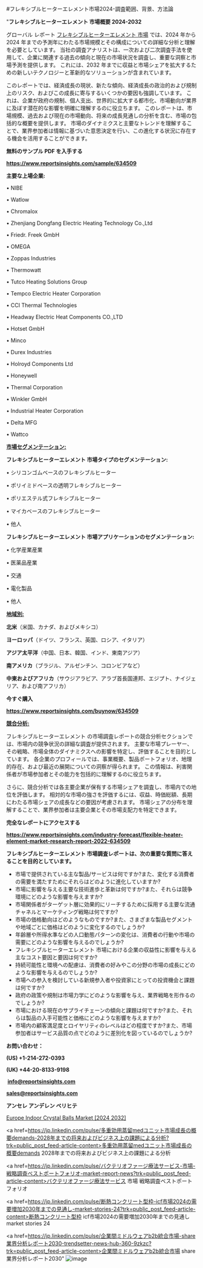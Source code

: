 #フレキシブルヒーターエレメント市場2024-調査範囲、背景、方法論

"<strong>フレキシブルヒーターエレメント 市場概要 2024-2032</strong>

グローバル レポート <a href=https://www.reportsinsights.com/sample/634509>フレキシブルヒーターエレメント 市場</a> では、2024 年から 2024 年までの予測年にわたる市場規模とその構成についての詳細な分析と理解を必要としています。 当社の調査アナリストは、一次および二次調査手法を使用して、企業に関連する過去の傾向と現在の市場状況を調査し、重要な洞察と市場予測を提供します。 これには、2032 年までに収益と市場シェアを拡大​​するための新しいテクノロジーと革新的なソリューションが含まれています。

このレポートでは、経済成長の現状、新たな傾向、経済成長の政治的および規制上のリスク、およびこの成長に寄与するいくつかの要因も強調しています。 これは、企業が政府の規制、個人支出、世界的に拡大する都市化、市場動向が業界に及ぼす潜在的な影響を明確に理解するのに役立ちます。 このレポートは、市場規模、過去および現在の市場動向、将来の成長見通しの分析を含む、市場の包括的な概要を提供します。 市場のダイナミクスと主要なトレンドを理解することで、業界参加者は情報に基づいた意思決定を行い、この進化する状況に存在する機会を活用することができます。

<strong><b>無料のサンプル PDF を入手する</b></strong>

<a href=https://www.reportsinsights.com/sample/634509><strong><u>https://www.reportsinsights.com/sample/634509</u></strong></a>

<strong>主要な上場企業:</strong>

• NIBE

• Watlow

• Chromalox

• Zhenjiang Dongfang Electric Heating Technology Co.,Ltd

• Friedr. Freek GmbH

• OMEGA

• Zoppas Industries

• Thermowatt

• Tutco Heating Solutions Group

• Tempco Electric Heater Corporation

• CCI Thermal Technologies

• Headway Electric Heat Components CO.,LTD

• Hotset GmbH

• Minco

• Durex Industries

• Holroyd Components Ltd

• Honeywell

• Thermal Corporation

• Winkler GmbH

• Industrial Heater Corporation

• Delta MFG

• Wattco

<strong><u>市場セグメンテーション</u></strong><strong><u>:</u></strong>

<strong>フレキシブルヒーターエレメント 市場タイプのセグメンテーション:</strong>

• シリコンゴムベースのフレキシブルヒーター

• ポリイミドベースの透明フレキシブルヒーター

• ポリエステル式フレキシブルヒーター

• マイカベースのフレキシブルヒーター

• 他人

<strong>フレキシブルヒーターエレメント 市場アプリケーションのセグメンテーション:</strong>

• 化学産業産業

• 医薬品産業

• 交通

• 電化製品

• 他人

<strong><u>地域別</u></strong><strong><u>:</u></strong>

<strong>北米</strong>（米国、カナダ、およびメキシコ）

<strong>ヨーロッパ</strong>（ドイツ、フランス、英国、ロシア、イタリア）

<strong>アジア太平洋</strong>（中国、日本、韓国、インド、東南アジア）

<strong>南アメリカ</strong>（ブラジル、アルゼンチン、コロンビアなど）

<strong>中東およびアフリカ</strong>（サウジアラビア、アラブ首長国連邦、エジプト、ナイジェリア、および南アフリカ）

<strong>今すぐ購入</strong>

<a href=https://www.reportsinsights.com/buynow/634509><strong><u>https://www.reportsinsights.com/buynow/634509</u></strong></a>

<strong><u>競合分析:</u></strong>

フレキシブルヒーターエレメント の市場調査レポートの競合分析セクションでは、市場内の競争状況の詳細な調査が提供されます。 主要な市場プレーヤー、その戦略、市場全体のダイナミクスへの影響を特定し、評価することを目的としています。 各企業のプロフィールでは、事業概要、製品ポートフォリオ、地理的存在、および最近の展開についての洞察が得られます。 この情報は、利害関係者が市場参加者とその能力を包括的に理解するのに役立ちます。

さらに、競合分析では各主要企業が保有する市場シェアを調査し、市場内での地位を評価します。 相対的な市場の強さを評価するには、収益、時価総額、長期にわたる市場シェアの成長などの要因が考慮されます。 市場シェアの分布を理解することで、業界参加者は主要企業とその市場支配力を特定できます。

<strong>完全なレポートにアクセスする</strong>

<a href=https://www.reportsinsights.com/industry-forecast/flexible-heater-element-market-research-report-2022-634509><strong><u><b>https://www.reportsinsights.com/industry-forecast/flexible-heater-element-market-research-report-2022-634509</b></u></strong></a>

<strong><b>フレキシブルヒーターエレメント 市場調査レポートは、次の重要な質問に答えることを目的としています。</b></strong>
<ul>
  <li>市場で提供されている主な製品/サービスは何ですか?また、変化する消費者の需要を満たすためにそれらはどのように進化していますか?</li>
  <li>市場に影響を与える主要な技術進歩と革新は何ですか?また、それらは競争環境にどのような影響を与えますか?</li>
  <li>市場関係者がターゲット層に効果的にリーチするために採用する主要な流通チャネルとマーケティング戦略は何ですか?</li>
  <li>市場の価格動向はどのようなものですか?また、さまざまな製品セグメントや地域ごとに価格はどのように変化するのでしょうか?</li>
  <li>年齢層や所得水準などの人口動態パターンの変化は、消費者の行動や市場の需要にどのような影響を与えるのでしょうか?</li>
  <li>フレキシブルヒーターエレメント 市場における企業の収益性に影響を与える主なコスト要因と要因は何ですか?</li>
  <li>持続可能性と環境への配慮は、消費者の好みやこの分野の市場の成長にどのような影響を与えるのでしょうか?</li>
  <li>市場への参入を検討している新規参入者や投資家にとっての投資機会と課題は何ですか?</li>
  <li>政府の政策や規制は市場力学にどのような影響を与え、業界戦略を形作るのでしょうか?</li>
  <li>市場における現在のサプライチェーンの傾向と課題は何ですか?また、それらは製品の入手可能性と価格にどのような影響を与えますか?</li>
  <li>市場内の顧客満足度とロイヤリティのレベルはどの程度ですか?また、市場参加者はサービス品質の点でどのように差別化を図っているのでしょうか?</li>
</ul>
<strong>お問い合わせ：</strong>

<strong>(US) +1-214-272-0393</strong>

<strong>(UK) +44-20-8133-9198</strong>

<strong> </strong><a href=info@reportsinsights.com><strong><u>info@reportsinsights.com</u></strong></a>

<a href=sales@reportsinsights.com><strong><u>sales@reportsinsights.com</u></strong></a>

<strong>アンセレ アンデレン ベリヒテ</strong>

<a href=https://www.linkedin.com/pulse/europe-indoor-crystal-balls-markets-emerging-8kw5f/>Europe Indoor Crystal Balls Market [2024 2032]</a>

<a href=https://jp.linkedin.com/pulse/多重効用蒸留medユニット市場成長の概要demands-2028年までの将来およびビジネス上の課題による分析?trk=public_post_feed-article-content>多重効用蒸留medユニット市場成長の概要demands 2028年までの将来およびビジネス上の課題による分析</a>

<a href=https://jp.linkedin.com/pulse/バクテリオファージ療法サービス-市場-戦略調査ベストポートフォリオ-market-report-news?trk=public_post_feed-article-content>バクテリオファージ療法サービス 市場 戦略調査ベストポートフォリオ</a>

<a href=https://jp.linkedin.com/pulse/断熱コンクリート型枠-icf市場2024の需要増加2030年までの見通し-market-stories-24?trk=public_post_feed-article-content>断熱コンクリート型枠 icf市場2024の需要増加2030年までの見通し market stories 24</a>

<a href=https://jp.linkedin.com/pulse/企業間ミドルウェアb2b統合市場-share業界分析レポート2030-trendsetter-news-hub-360-9zkzc?trk=public_post_feed-article-content>企業間ミドルウェアb2b統合市場 share業界分析レポート2030</a>"
![image](https://github.com/aakesh123242/RIMarket/assets/158431203/24fdb71e-0512-4a89-b36a-811f51a170b2)
